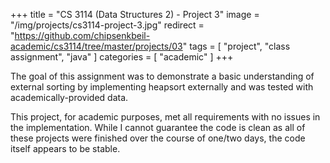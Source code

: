 +++
title = "CS 3114 (Data Structures 2) - Project 3"
image = "/img/projects/cs3114-project-3.jpg"
redirect = "https://github.com/chipsenkbeil-academic/cs3114/tree/master/projects/03"
tags = [ "project", "class assignment", "java" ]
categories = [ "academic" ]
+++

The goal of this assignment was to demonstrate a basic understanding of
external sorting by implementing heapsort externally and was tested with
academically-provided data.

This project, for academic purposes, met all requirements with no issues in the
implementation. While I cannot guarantee the code is clean as all of these
projects were finished over the course of one/two days, the code itself appears
to be stable.


